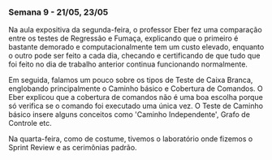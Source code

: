 ### Semana 9 - 21/05, 23/05

Na aula expositiva da segunda-feira, o professor Eber fez uma comparação entre os testes de Regressão e Fumaça, explicando que o primeiro é bastante demorado e computacionalmente tem um custo elevado, enquanto o outro pode ser feito a cada dia, checando e certificando de que tudo que foi feito no dia de trabalho anterior continua funcionando normalmente. 

Em seguida, falamos um pouco sobre os tipos de Teste de Caixa Branca, englobando principalmente o Caminho básico e Cobertura de Comandos. O Eber explicou que a cobertura de comandos não é uma boa escolha porque só verifica se o comando foi executado uma única vez. O Teste de Caminho básico insere alguns conceitos como 'Caminho Independente', Grafo de Controle etc. 

Na quarta-feira, como de costume, tivemos o laboratório onde fizemos o Sprint Review e as cerimônias padrão.
